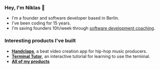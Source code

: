 ### Hey, I'm Niklas 👋

* I'm a founder and software developer based in Berlin.
* I've been coding for 15 years.
* I'm saving founders 10h/week through [software development coaching](https://www.nikwen.de).

### Interesting products I've built

* **[Handclaps](https://www.handclaps.app)**, a beat video creation app for hip-hop music producers.
* **[Terminal Tutor](https://www.terminaltutor.com)**, an interactive tutorial for learning to use the terminal.
* **[All of my products](https://www.nikwen.de/projects)**

<!--
**nikwen/nikwen** is a ✨ _special_ ✨ repository because its `README.md` (this file) appears on your GitHub profile.

Here are some ideas to get you started:

- 🔭 I’m currently working on ...
- 🌱 I’m currently learning ...
- 👯 I’m looking to collaborate on ...
- 🤔 I’m looking for help with ...
- 💬 Ask me about ...
- 📫 How to reach me: ...
- 😄 Pronouns: ...
- ⚡ Fun fact: ...
-->
